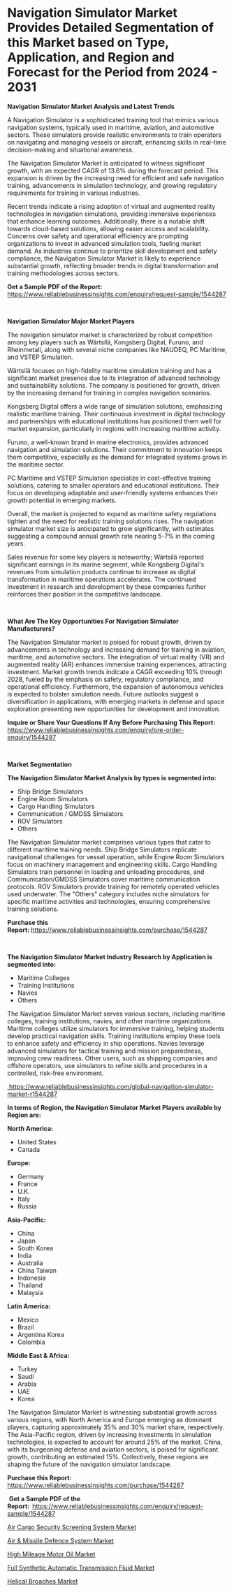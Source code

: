 <p><h1>Navigation Simulator Market Provides Detailed Segmentation of this Market based on Type, Application, and Region and Forecast for the Period from 2024 - 2031</h1></p><p><strong>Navigation Simulator Market Analysis and Latest Trends</strong></p>
<p><p>A Navigation Simulator is a sophisticated training tool that mimics various navigation systems, typically used in maritime, aviation, and automotive sectors. These simulators provide realistic environments to train operators on navigating and managing vessels or aircraft, enhancing skills in real-time decision-making and situational awareness. </p><p>The Navigation Simulator Market is anticipated to witness significant growth, with an expected CAGR of 13.6% during the forecast period. This expansion is driven by the increasing need for efficient and safe navigation training, advancements in simulation technology, and growing regulatory requirements for training in various industries. </p><p>Recent trends indicate a rising adoption of virtual and augmented reality technologies in navigation simulations, providing immersive experiences that enhance learning outcomes. Additionally, there is a notable shift towards cloud-based solutions, allowing easier access and scalability. Concerns over safety and operational efficiency are prompting organizations to invest in advanced simulation tools, fueling market demand. As industries continue to prioritize skill development and safety compliance, the Navigation Simulator Market is likely to experience substantial growth, reflecting broader trends in digital transformation and training methodologies across sectors.</p></p>
<p><strong>Get a Sample PDF of the Report:&nbsp;</strong> <a href="https://www.reliablebusinessinsights.com/enquiry/request-sample/1544287?utm_campaign=97&utm_medium=2&utm_source=Github&utm_content=ia&utm_term=02112024&utm_id=navigation-simulator">https://www.reliablebusinessinsights.com/enquiry/request-sample/1544287</a></p>
<p>&nbsp;</p>
<p><strong>Navigation Simulator Major Market Players</strong></p>
<p><p>The navigation simulator market is characterized by robust competition among key players such as Wärtsilä, Kongsberg Digital, Furuno, and Rheinmetall, along with several niche companies like NAUDEQ, PC Maritime, and VSTEP Simulation. </p><p>Wärtsilä focuses on high-fidelity maritime simulation training and has a significant market presence due to its integration of advanced technology and sustainability solutions. The company is positioned for growth, driven by the increasing demand for training in complex navigation scenarios.</p><p>Kongsberg Digital offers a wide range of simulation solutions, emphasizing realistic maritime training. Their continuous investment in digital technology and partnerships with educational institutions has positioned them well for market expansion, particularly in regions with increasing maritime activity.</p><p>Furuno, a well-known brand in marine electronics, provides advanced navigation and simulation solutions. Their commitment to innovation keeps them competitive, especially as the demand for integrated systems grows in the maritime sector.</p><p>PC Maritime and VSTEP Simulation specialize in cost-effective training solutions, catering to smaller operators and educational institutions. Their focus on developing adaptable and user-friendly systems enhances their growth potential in emerging markets.</p><p>Overall, the market is projected to expand as maritime safety regulations tighten and the need for realistic training solutions rises. The navigation simulator market size is anticipated to grow significantly, with estimates suggesting a compound annual growth rate nearing 5-7% in the coming years.</p><p>Sales revenue for some key players is noteworthy; Wärtsilä reported significant earnings in its marine segment, while Kongsberg Digital's revenues from simulation products continue to increase as digital transformation in maritime operations accelerates. The continued investment in research and development by these companies further reinforces their position in the competitive landscape.</p></p>
<p>&nbsp;</p>
<p><strong>What Are The Key Opportunities For Navigation Simulator Manufacturers?</strong></p>
<p><p>The Navigation Simulator market is poised for robust growth, driven by advancements in technology and increasing demand for training in aviation, maritime, and automotive sectors. The integration of virtual reality (VR) and augmented reality (AR) enhances immersive training experiences, attracting investment. Market growth trends indicate a CAGR exceeding 10% through 2028, fueled by the emphasis on safety, regulatory compliance, and operational efficiency. Furthermore, the expansion of autonomous vehicles is expected to bolster simulation needs. Future outlooks suggest a diversification in applications, with emerging markets in defense and space exploration presenting new opportunities for development and innovation.</p></p>
<p><strong>Inquire or Share Your Questions If Any Before Purchasing This Report:</strong> <a href="https://www.reliablebusinessinsights.com/enquiry/pre-order-enquiry/1544287?utm_campaign=97&utm_medium=2&utm_source=Github&utm_content=ia&utm_term=02112024&utm_id=navigation-simulator">https://www.reliablebusinessinsights.com/enquiry/pre-order-enquiry/1544287</a></p>
<p>&nbsp;</p>
<p><strong>Market Segmentation</strong></p>
<p><strong>The Navigation Simulator Market Analysis by types is segmented into:</strong></p>
<p><ul><li>Ship Bridge Simulators</li><li>Engine Room Simulators</li><li>Cargo Handling Simulators</li><li>Communication / GMDSS Simulators</li><li>ROV Simulators</li><li>Others</li></ul></p>
<p><p>The Navigation Simulator market comprises various types that cater to different maritime training needs. Ship Bridge Simulators replicate navigational challenges for vessel operation, while Engine Room Simulators focus on machinery management and engineering skills. Cargo Handling Simulators train personnel in loading and unloading procedures, and Communication/GMDSS Simulators cover maritime communication protocols. ROV Simulators provide training for remotely operated vehicles used underwater. The "Others" category includes niche simulators for specific maritime activities and technologies, ensuring comprehensive training solutions.</p></p>
<p><strong>Purchase this Report:&nbsp;</strong><a href="https://www.reliablebusinessinsights.com/purchase/1544287?utm_campaign=97&utm_medium=2&utm_source=Github&utm_content=ia&utm_term=02112024&utm_id=navigation-simulator">https://www.reliablebusinessinsights.com/purchase/1544287</a></p>
<p>&nbsp;</p>
<p><strong>The Navigation Simulator Market Industry Research by Application is segmented into:</strong></p>
<p><ul><li>Maritime Colleges</li><li>Training Institutions</li><li>Navies</li><li>Others</li></ul></p>
<p><p>The Navigation Simulator Market serves various sectors, including maritime colleges, training institutions, navies, and other maritime organizations. Maritime colleges utilize simulators for immersive training, helping students develop practical navigation skills. Training institutions employ these tools to enhance safety and efficiency in ship operations. Navies leverage advanced simulators for tactical training and mission preparedness, improving crew readiness. Other users, such as shipping companies and offshore operators, use simulators to refine skills and procedures in a controlled, risk-free environment.</p></p>
<p><a href="https://www.reliablebusinessinsights.com/global-navigation-simulator-market-r1544287?utm_campaign=97&utm_medium=2&utm_source=Github&utm_content=ia&utm_term=02112024&utm_id=navigation-simulator">&nbsp;https://www.reliablebusinessinsights.com/global-navigation-simulator-market-r1544287</a></p>
<p><strong>In terms of Region, the Navigation Simulator Market Players available by Region are:</strong></p>
<p>
    <p> <strong> North America: </strong>
        <ul>
            <li>United States</li>
            <li>Canada</li>
        </ul>
        </p> 
    <p> <strong> Europe: </strong>
        <ul>
            <li>Germany</li>
            <li>France</li>
            <li>U.K.</li>
            <li>Italy</li>
            <li>Russia</li>
        </ul>
        </p> 
    <p> <strong> Asia-Pacific: </strong>
        <ul>
            <li>China</li>
            <li>Japan</li>
            <li>South Korea</li>
            <li>India</li>
            <li>Australia</li>
            <li>China Taiwan</li>
            <li>Indonesia</li>
            <li>Thailand</li>
            <li>Malaysia</li>
        </ul>
        </p> 
    <p> <strong> Latin America: </strong>
        <ul>
            <li>Mexico</li>
            <li>Brazil</li>
            <li>Argentina Korea</li>
            <li>Colombia</li>
        </ul>
        </p> 
    <p> <strong> Middle East & Africa: </strong>
        <ul>
            <li>Turkey</li>
            <li>Saudi</li>
            <li>Arabia</li>
            <li>UAE</li>
            <li>Korea</li>
        </ul>
    </p>
    </p>
<p><p>The Navigation Simulator Market is witnessing substantial growth across various regions, with North America and Europe emerging as dominant players, capturing approximately 35% and 30% market share, respectively. The Asia-Pacific region, driven by increasing investments in simulation technologies, is expected to account for around 25% of the market. China, with its burgeoning defense and aviation sectors, is poised for significant growth, contributing an estimated 15%. Collectively, these regions are shaping the future of the navigation simulator landscape.</p></p>
<p><strong>Purchase this Report: </strong><a href="https://www.reliablebusinessinsights.com/purchase/1544287?utm_campaign=97&utm_medium=2&utm_source=Github&utm_content=ia&utm_term=02112024&utm_id=navigation-simulator">https://www.reliablebusinessinsights.com/purchase/1544287</a></p>
<p>&nbsp;<strong>Get a Sample PDF of the Report:&nbsp;&nbsp;</strong><a href="https://www.reliablebusinessinsights.com/enquiry/request-sample/1544287?utm_campaign=97&utm_medium=2&utm_source=Github&utm_content=ia&utm_term=02112024&utm_id=navigation-simulator">https://www.reliablebusinessinsights.com/enquiry/request-sample/1544287</a></p>
<p><strong></strong></p>
<p><p><a href="https://www.linkedin.com/pulse/key-drivers-air-cargo-security-screening-system-market-trends-fa9of?utm_campaign=97&utm_medium=2&utm_source=Github&utm_content=ia&utm_term=02112024&utm_id=navigation-simulator">Air Cargo Security Screening System Market</a></p><p><a href="https://www.linkedin.com/pulse/market-dynamics-future-trends-global-air-missile-defence-system-nbmif?utm_campaign=97&utm_medium=2&utm_source=Github&utm_content=ia&utm_term=02112024&utm_id=navigation-simulator">Air & Missile Defence System Market</a></p><p><a href="https://github.com/yoreivesal/Market-Research-Report-List-1/blob/main/high-mileage-motor-oil-market.md?utm_campaign=97&utm_medium=2&utm_source=Github&utm_content=ia&utm_term=02112024&utm_id=navigation-simulator">High Mileage Motor Oil Market</a></p><p><a href="https://github.com/shebaharrifx/Market-Research-Report-List-1/blob/main/full-synthetic-automatic-transmission-fluid-market.md?utm_campaign=97&utm_medium=2&utm_source=Github&utm_content=ia&utm_term=02112024&utm_id=navigation-simulator">Full Synthetic Automatic Transmission Fluid Market</a></p><p><a href="https://issuu.com/reportprime-2/docs/helical-broaches-market-size-2030.p_53dcc9859e7205?utm_campaign=97&utm_medium=2&utm_source=Github&utm_content=ia&utm_term=02112024&utm_id=navigation-simulator">Helical Broaches Market</a></p></p>